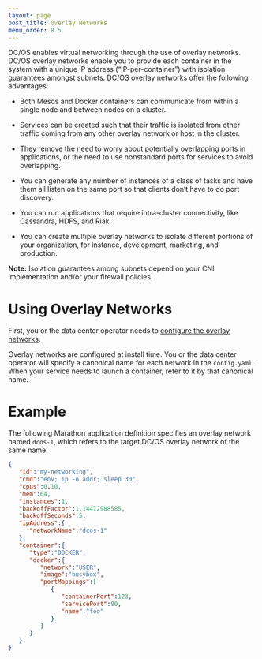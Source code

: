 ```yaml
---
layout: page
post_title: Overlay Networks
menu_order: 8.5 
---
```


DC/OS enables virtual networking through the use of overlay networks. DC/OS overlay networks enable you to provide each container in the system with a unique IP address (“IP-per-container”) with isolation guarantees amongst subnets. DC/OS overlay networks offer the following advantages:

* Both Mesos and Docker containers can communicate from within a single node and between nodes on a cluster.

* Services can be created such that their traffic is isolated from other traffic coming from any other overlay network or host in the cluster.

* They remove the need to worry about potentially overlapping ports in applications, or the need to use nonstandard ports for services to avoid overlapping.

* You can generate any number of instances of a class of tasks and have them all listen on the same port so that clients don’t have to do port discovery.

* You can run applications that require intra-cluster connectivity, like Cassandra, HDFS, and Riak.

* You can create multiple overlay networks to isolate different portions of your organization, for instance, development, marketing, and production.

**Note:** Isolation guarantees among subnets depend on your CNI implementation and/or your firewall policies.

# Using Overlay Networks

First, you or the data center operator needs to [configure the overlay networks](/docs/1.8/administration/overlay-networks/).

Overlay networks are configured at install time. You or the data center operator will specify a canonical name for each network in the `config.yaml`. When your service needs to launch a container, refer to it by that canonical name.

# Example

The following Marathon application definition specifies an overlay network named `dcos-1`, which refers to the target DC/OS overlay network of the same name.

```json
{  
   "id":"my-networking",
   "cmd":"env; ip -o addr; sleep 30",
   "cpus":0.10,
   "mem":64,
   "instances":1,
   "backoffFactor":1.14472988585,
   "backoffSeconds":5,
   "ipAddress":{  
      "networkName":"dcos-1"
   },
   "container":{  
      "type":"DOCKER",
      "docker":{  
         "network":"USER",
         "image":"busybox",
         "portMappings":[  
            {  
               "containerPort":123,
               "servicePort":80,
               "name":"foo"
            }
         ]
      }
   }
}
```
